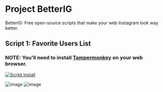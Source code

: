 # Project BetterIG
BetterIG: Free open-source scripts that make your web Instagram look way better.

## Script 1: Favorite Users List
### NOTE: You'll need to install [Tampermonkey](https://www.tampermonkey.net/) on your web browser.

[![Script Install](https://github.com/iblindkiller/BetterIG/assets/155166890/bc46be62-37a9-4104-a6d5-64e07ac5ceaa)](https://gist.github.com/iblindkiller/ecb64e7a5cba6164be5e9171ada975b3)

<script src="https://gist.github.com/iblindkiller/ecb64e7a5cba6164be5e9171ada975b3.js"></script>

![image](https://github.com/iblindkiller/BetterIG/assets/155166890/98d44a81-100c-4e27-a7fb-16c706f86eaa)
![image](https://github.com/iblindkiller/BetterIG/assets/155166890/d709c6d3-42c8-4723-a2ea-8e09f65b4415)
